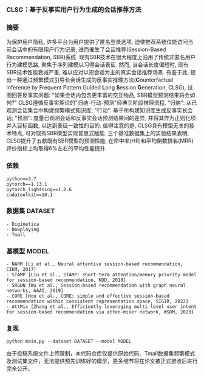 ### CLSG：基于反事实用户行为生成的会话推荐方法

### 摘要
为保护用户隐私, 许多平台为用户提供了匿名登录选项, 迫使推荐系统仅能访问当前会话中的有限用户行为记录, 进而催生了会话推荐(Session-Based Recommendation, SBR)系统. 现有SBR技术在很大程度上沿用了传统非匿名用户行为建模思路, 聚焦于序列建模以习得会话表征. 然而, 当会话长度偏短时, 现有SBR技术性能衰减严重, 难以应对以短会话为主的真实会话推荐场景. 有鉴于此, 提出一种通过频繁模式引导长会话生成的反事实推理方法(**C**ounterfactual Inference by Frequent Pattern Guided **L**ong **S**ession **G**eneration, CLSG), 试图回答反事实问题: "如果会话内包含更丰富的交互物品, SBR模型预测结果将会如何?" CLSG遵循反事实理论的"归纳-行动-预测"经典三阶段推理流程. "归纳": 从已观测会话集合中构建频繁模式知识库; "行动": 基于所构建知识库生成反事实长会话; "预测": 度量已观测会话和反事实会话预测结果间的差异, 并将其作为正则化项并入目标函数, 以达到表征一致性的目的. 值得注意的是, CLSG具有模型无关的技术特点, 可对既有SBR模型实现普惠式赋能. 三个基准数据集上的实验结果表明, CLSG提升了五款既有SBR模型的预测性能, 在命中率(HR)和平均倒数排名(MRR)评价指标上均取得6%左右的平均性能提升.


### 依赖
```angular2html
python==3.7
pytorch==1.13.1
pytorch_lightning==1.2.6
cudatoolkit==10.1
```

### 数据集 DATASET 
```
- Diginetica
- Nowplaying
- Tmall
```

### 基模型 MODEL
```angular2html
- NARM [Li et al., Neural attentive session-based recommendation, CIKM, 2017]
- STAMP [Liu et al., STAMP: short-term attention/memory priority model for session-based recommendation, KDD, 2018]
- SRGNN [Wu et al., Session-based recommendation with graph neural networks, AAAI, 2019]
- CORE [Hou et al., CORE: simple and effective session-based recommendation within consistent representation space, SIGIR, 2022]
- AttMix [Zhang et al., Efficiently leveraging multi-level user intent for session-based recommendation via atten-mixer network, WSDM, 2023]
```

### 复现
```angular2html
python main.py --dataset DATASET --model MODEL
```
由于投稿系统文件上传限制，本代码仓库仅提供原始代码、Tmall数据集频繁模式及测试集文件，无法提供预先训练好的模型，更多细节将在论文被正式接收后进行完全公开。

